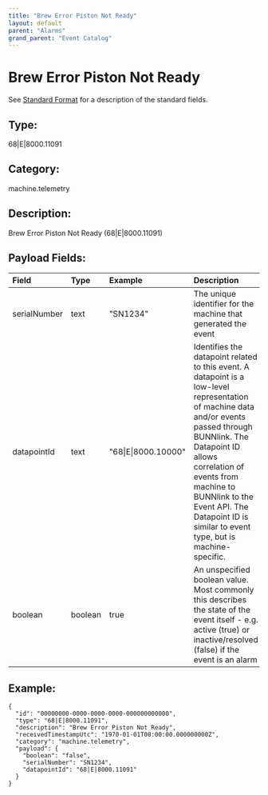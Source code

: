 ```yaml
---
title: "Brew Error Piston Not Ready"
layout: default
parent: "Alarms"
grand_parent: "Event Catalog"
---
```


# Brew Error Piston Not Ready

See [Standard Format](/event-subscriptions/event-format) for a description of the standard fields.

## Type:

68\|E\|8000.11091

## Category:

machine.telemetry

## Description: 

Brew Error Piston Not Ready (68\|E\|8000.11091)

## Payload Fields:

| Field | Type | Example | Description |
|:------|:-----|:--------|:------------|
| serialNumber | text | "SN1234" | The unique identifier for the machine that generated the event |
| datapointId | text | "68\|E\|8000.10000" | Identifies the datapoint related to this event. A datapoint is a low-level representation of machine data and/or events passed through BUNNlink. The Datapoint ID allows correlation of events from machine to BUNNlink to the Event API. The Datapoint ID is similar to event type, but is machine-specific. |
| boolean | boolean | true | An unspecified boolean value. Most commonly this describes the state of the event itself - e.g. active (true) or inactive/resolved (false) if the event is an alarm |

## Example:

```
{
  "id": "00000000-0000-0000-0000-000000000000",
  "type": "68|E|8000.11091",
  "description": "Brew Error Piston Not Ready",
  "receivedTimestampUtc": "1970-01-01T00:00:00.000000000Z",
  "category": "machine.telemetry",
  "payload": {
    "boolean": "false",
    "serialNumber": "SN1234",
    "datapointId": "68|E|8000.11091"
  }
}
```

